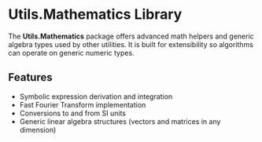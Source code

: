# Utils.Mathematics Library

The **Utils.Mathematics** package offers advanced math helpers and generic algebra types used by other utilities.
It is built for extensibility so algorithms can operate on generic numeric types.

## Features

- Symbolic expression derivation and integration
- Fast Fourier Transform implementation
- Conversions to and from SI units
- Generic linear algebra structures (vectors and matrices in any dimension)
